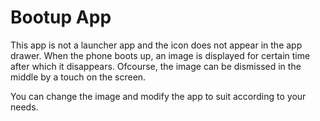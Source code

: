 Bootup App
==========

This app is not a launcher app and the icon does not appear in the app drawer. When the phone boots up, an image is displayed for certain time after which it disappears. Ofcourse, the image can be dismissed in the middle by a touch on the screen. 

You can change the image and modify the app to suit according to your needs.

